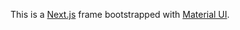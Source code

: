 This is a [Next.js](https://nextjs.org/) frame bootstrapped with [Material UI](https://https://material-ui.com/).


